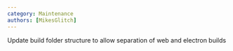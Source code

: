 ```yaml
---
category: Maintenance
authors: [MikesGlitch]
---
```


Update build folder structure to allow separation of web and electron builds
